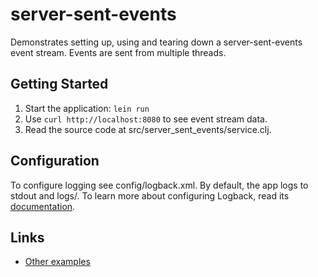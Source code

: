# server-sent-events

Demonstrates setting up, using and tearing down a server-sent-events
event stream. Events are sent from multiple threads.

## Getting Started

1. Start the application: `lein run`
2. Use `curl http://localhost:8080` to see event stream data.
3. Read the source code at src/server_sent_events/service.clj.

## Configuration

To configure logging see config/logback.xml. By default, the app logs to stdout and logs/.
To learn more about configuring Logback, read its [documentation](http://logback.qos.ch/documentation.html).

## Links
* [Other examples](https://github.com/pedestal/samples)
